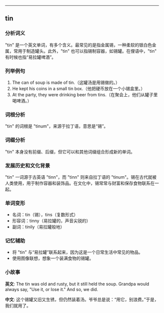 
---------------
## tin
### 分析词义
"tin" 是一个英文单词，有多个含义。最常见的是指金属锡，一种柔软的银白色金属，常用于制造罐头。此外，"tin" 也可以指锡制容器，如锡罐。在俚语中，"tin" 有时候也指“易拉罐啤酒”。

### 列举例句
1. The can of soup is made of tin.（这罐汤是用锡做的。）
2. He kept his coins in a small tin box.（他把硬币放在一个小锡盒里。）
3. At the party, they were drinking beer from tins.（在聚会上，他们从罐子里喝啤酒。）

### 词根分析
"tin" 的词根是 "tinum"，来源于拉丁语，意思是“锡”。

### 词缀分析
"tin" 本身没有前缀、后缀，但它可以和其他词缀组合形成新的单词。

### 发展历史和文化背景
"tin" 一词源于古英语 "tinn"，而 "tinn" 则来自拉丁语的 "tinum"。锡在古代就被人类使用，用于制作容器和装饰品。在文化中，锡常常与财富和保存食物联系在一起。

### 单词变形
- 名词：tin（锡），tins（复数形式）
- 形容词：tinny（易拉罐的，声音尖锐的）
- 副词：tinily（易拉罐般地）

### 记忆辅助
- 将 "tin" 与“易拉罐”联系起来，因为这是一个日常生活中常见的物品。
- 使用图像联想，想象一个装满食物的锡罐。

### 小故事
**英文**:
The tin was old and rusty, but it still held the soup. Grandpa would always say, "Use it, or lose it." And so, we did.

**中文**:
这个锡罐又旧又生锈，但仍然装着汤。爷爷总是说：“用它，别浪费。”于是，我们就用了。

